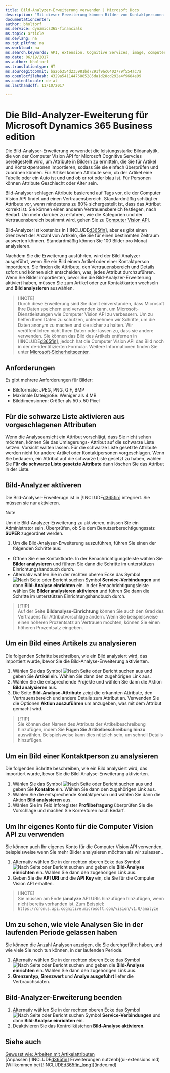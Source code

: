 ```yaml
---
title: Bild-Analyzer-Erweiterung verwenden | Microsoft Docs
description: "Mit dieser Erweiterung können Bilder von Kontaktpersonen und Artikel analysieren und Attribute finden, damit Sie diese in Dynamics 365 rasch zuweisen können."
documentationcenter: 
author: bholtorf
ms.service: dynamics365-financials
ms.topic: article
ms.devlang: na
ms.tgt_pltfrm: na
ms.workload: na
ms.search.keywords: API, extension, Cognitive Services, image, computer vision, attribute, tag, recognition
ms.date: 06/19/2017
ms.author: bholtorf
ms.translationtype: HT
ms.sourcegitcommit: ba26b354d235981bd7291f9ac6402779f554ac7a
ms.openlocfilehash: 4329a54114476885285da1d28cd292a4f9684e99
ms.contentlocale: de-at
ms.lasthandoff: 11/10/2017

---
```


# <a name="the-image-analyzer-extension-for-microsoft-dynamics-365-business-edition"></a>Die Bild-Analyzer-Eweiterung für Microsoft Dynamics 365 Business edition
Die Bild-Analyser-Erweiterung verwendet die leistungsstarke Bildanalytik, die von der Computer Vision API for Microsoft Cognitive Servcies bereitgestellt wird, um Attribute in Bildern zu ermitteln, die Sie für Artikel und Kontaktpersonen importieren, sodass Sie sie einfach überprüfen und zuordnen können. Für Artikel können Attribute sein, ob der Artikel eine Tabelle oder ein Auto ist und und ob er rot oder blau ist. Für Personen können Attribute Geschlecht oder Alter sein.

Bild-Analyser schlagen Attribute basierend auf Tags vor, die der Computer Vision API findet und einen Vertrauensbereich. Standardmäßig schlägt er Attribute vor, wenn mindestens zu 80% sichergestellt ist, dass das Attribut korrekt ist. Sie können einen anderen Vertrauensbereich festlegen, nach Bedarf. Um mehr darüber zu erfahren, wie die Kategorien und der Vertrauensbereich bestimmt wird, gehen Sie zu [Computer Vision API](https://go.microsoft.com/fwlink/?linkid=851476).  

Bild-Analyzer ist kostenlos in [!INCLUDE[d365fin](includes/d365fin_md.md)], aber es gibt einen Grenzwert der Anzahl von Artikeln, die Sie für einen bestimmten Zeitraum auswerten können. Standardmäßig können Sie 100 Bilder pro Monat analysieren.

Nachdem Sie die Erweiterung ausführten, wird der Bild-Analyzer ausgeführt, wenn Sie ein Bild einem Artikel oder einer Kontaktperson importieren. Sie finden die Attribute, den Vertrauensbereich und Details sofort und können sich entscheiden, was, jedes Attribut durchzuführen. Wenn Sie Bilder importierten, bevor Sie die Bild-Analyzer-Erweiterung aktiviert haben, müssen Sie zum Artikel oder zur Kontaktkarten wechseln und **Bild analysieren** auswählen.  

>   [!NOTE]  
>   Durch diese Erweiterung sind Sie damit einverstanden, dass Microsoft Ihre Daten speichern und verwenden kann, um Microsoft-Dienstleistungen wie Computer Vision API zu verbessern. Um zu helfen Ihren Daten zu schützen, unternehmen wir Schritte, um die Daten anonym zu machen und sie sicher zu halten. Wir veröffentlichen nicht Ihren Daten oder lassen zu, dass sie andere verwenden. Sie können das Bild des Artikels entfernen in [!INCLUDE[d365fin](includes/d365fin_md.md)], jedoch hat die Computer Vision API das Bild noch in der de-identifizierten Formular. Weitere Informationen finden Sie unter [Microsoft-Sicherheitscenter](https://go.microsoft.com/fwlink/?linkid=851463).

## <a name="requirements"></a>Anforderungen
Es gibt mehrere Anforderungen für Bilder:

* Bildformate: JPEG, PNG, GIF, BMP  
* Maximale Dateigröße: Weniger als 4 MB  
* Bilddimensionen: Größer als 50 x 50 Pixel  

## <a name="blacklisting-suggested-attributes"></a>Für die schwarze Liste aktivieren aus vorgeschlagenen Attributen
Wenn die Analyseansicht ein Attribut vorschlägt, dass Sie nicht sehen möchten, können Sie das Umlagerungs- Attribut auf die schwarze Liste setzen. Vorsicht walten lassen. Für die schwarze Liste gesetzte Attribute werden nicht für andere Artikel oder Kontaktpersonen vorgeschlagen. Wenn Sie bedauern, ein Attribut auf die schwarze Liste gesetzt zu haben, wählen Sie **Für die schwarze Liste gesetzte Attribute** dann löschen Sie das Attribut in der Liste.

## <a name="to-enable-image-analyzer"></a>Bild-Analyzer aktiveren
Die Bild-Analyser-Erweiterugn ist in [!INCLUDE[d365fin](includes/d365fin_md.md)] integriert. Sie müssen sie nur aktivieren.

> [!NOTE]  
> Um die Bild-Analyzer-Erweiterung zu aktivieren, müssen Sie ein Administrator sein. Überprüfen, ob Sie dem Benutzerberechtigungssatz **SUPER** zugeordnet werden.

1. Um die Bild-Analyser-Erweiterung auszuführen, führen Sie einen der folgenden Schritte aus:

* Öffnen Sie eine Kontaktkarte. In der Benachrichtigungsleiste wählen Sie **Bilder analysieren** und führen Sie dann die Schritte im unterstützen Einrichtungshandbuch durch.  
* Alternativ wählen Sie in der rechten oberen Ecke das Symbol ![Nach Seite oder Bericht suchen](media/ui-search/search_small.png "") Symbol **Service-Verbindungen** und dann **Bild-Analyse einrichten** ein. In der Benachrichtigungsleiste wählen Sie **Bilder analysieren aktivieren** und führen Sie dann die Schritte im unterstützen Einrichtungshandbuch durch.  

>   [!TIP]  
>   Auf der Seite **Bildanalyse-Einrichtung** können Sie auch den Grad des Vertrauens für Attributvorschläge ändern. Wenn Sie beispielsweise einen höheren Prozentsatz an Vertrauen möchten, können Sie einen höheren Prozentsatz eingeben.

## <a name="to-analyze-an-image-of-an-item"></a>Um ein Bild eines Artikels zu analysieren
Die folgenden Schritte beschreiben, wie ein Bild analysiert wird, das importiert wurde, bevor Sie die Bild-Analyse-Erweiterung aktivierten.  

1. Wählen Sie das Symbol ![Nach Seite oder Bericht suchen](media/ui-search/search_small.png "Nach Seite oder Bericht suchen") aus und geben Sie **Artikel** ein. Wählen Sie dann den zugehörigen Link aus.  
2. Wählen Sie die entsprechende Projekte und wählen Sie dann die Aktion **Bild analysieren** aus.  
3. Die Seite **Bild-Analyse-Attribute** zeigt die erkannten Attribute, den Vertrauensbereich und andere Details zum Attribut an. Verwenden Sie die Optionen **Aktion auszuführen** um anzugeben, was mit dem Attribut gemacht wird.  

>   [!TIP]  
>   Sie können den Namen des Attributs der Artikelbeschreibung hinzufügen, indem Sie **Fügen Sie Artikelbeschreibung hinzu** auswählen. Beispielsweise kann dies nützlich sein, um schnell Details hinzufügen.  

## <a name="to-analyze-a-picture-of-a-contact-person"></a>Um ein Bild einer Kontaktperson zu analysieren
Die folgenden Schritte beschreiben, wie ein Bild analysiert wird, das importiert wurde, bevor Sie die Bild-Analyse-Erweiterung aktivierten.  

1. Wählen Sie das Symbol ![Nach Seite oder Bericht suchen](media/ui-search/search_small.png "Nach Seite oder Bericht suchen") aus und geben Sie **Kontakte** ein. Wählen Sie dann den zugehörigen Link aus.  
2. Wählen Sie die entsprechende Kontaktperson und wählen Sie dann die Aktion **Bild analysieren** aus.  
3. Wählen Sie im Feld Inforegister **Profilbefragung** überprüfen Sie die Vorschläge und machen Sie Korrekturen nach Bedarf.  

## <a name="to-use-your-own-account-for-the-computer-vision-api"></a>Um Ihr eigenes Konto für die Computer Vision API zu verwenden
Sie können auch Ihr eigenes Konto für die Computer Vision API verwenden, beispielsweise wenn Sie mehr Bilder analysieren möchten als wir zulassen..  

1. Alternativ wählen Sie in der rechten oberen Ecke das Symbol ![Nach Seite oder Bericht suchen](media/ui-search/search_small.png "Nach Seite oder Bericht suchen") und geben die **Bild-Analyse einrichten** ein. Wählen Sie dann den zugehörigen Link aus.  
2. Geben Sie die **API URI** und die **API Key** ein, die Sie für die Computer Vision API erhalten.  

>   [!NOTE]  
>   Sie müssen am Ende **/analyze** API URIs hinzufügen hinzufügen, wenn nicht bereits vorhanden ist. Zum Beispiel: ```https://cronus.api.cognitive.microsoft.com/vision/v1.0/analyze```

## <a name="to-see-how-many-analyses-you-have-left-in-the-current-period"></a>Um zu sehen, wie viele Analysen Sie in der laufenden Periode gelassen haben
Sie können die Anzahl Analysen anzeigen, die Sie durchgeführt haben, und wie viele Sie noch tun können, in der laufenden Periode.  

1. Alternativ wählen Sie in der rechten oberen Ecke das Symbol ![Nach Seite oder Bericht suchen](media/ui-search/search_small.png "Nach Seite oder Bericht suchen") und geben die **Bild-Analyse einrichten** ein. Wählen Sie dann den zugehörigen Link aus.  
2. **Grenzentyp**, **Grenzwert** und **Analye ausgeführt** liefer die Verbrauchsdaten.  

## <a name="to-stop-using-the-image-analyzer-extension"></a>Bild-Analyzer-Erweiterung beenden
1. Alternativ wählen Sie in der rechten oberen Ecke das Symbol ![Nach Seite oder Bericht suchen](media/ui-search/search_small.png "") Symbol **Service-Verbindungen** und dann **Bild-Analyse einrichten** ein.  
2. Deaktivieren Sie das Kontrollkästchen **Bild-Analyse aktivieren**.  

## <a name="see-also"></a>Siehe auch
[Gewusst wie: Arbeiten mit Artikelattributen](inventory-how-work-item-attributes.md)  
[Anpassen [!INCLUDE[d365fin](includes/d365fin_md.md)] Erweiterungen nutzenb](ui-extensions.md)  
[Willkommen bei [!INCLUDE[d365fin_long](includes/d365fin_long_md.md)]](index.md)  

